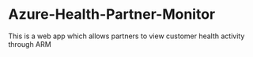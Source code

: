 # Azure-Health-Partner-Monitor
This is a web app which allows partners to view customer health activity through ARM
